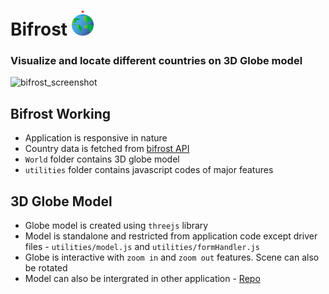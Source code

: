 # Bifrost <img src="https://github.com/k99sharma/bifrost/blob/main/assets/logo/bifrost-logo.png" width="35px" height="40px" alt="bifrost logo" />

### Visualize and locate different countries on 3D Globe model
![bifrost_screenshot](https://user-images.githubusercontent.com/54969439/123527132-b9110300-d6fa-11eb-89a6-b0027eb0acd2.png)
<br />

## Bifrost Working
- Application is responsive in nature
- Country data is fetched from [bifrost API](https://github.com/k99sharma/bifrost-api)
- `World` folder contains 3D globe model
- `utilities` folder contains javascript codes of major features

## 3D Globe Model
- Globe model is created using `threejs` library
- Model is standalone and restricted from application code except driver files - `utilities/model.js` and `utilities/formHandler.js`
- Globe is interactive with `zoom in` and `zoom out` features. Scene can also be rotated
- Model can also be intergrated in other application - [Repo](https://github.com/k99sharma/earth-model)

